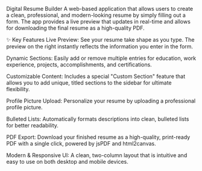 Digital Resume Builder
A web-based application that allows users to create a clean, professional, and modern-looking resume by simply filling out a form. The app provides a live preview that updates in real-time and allows for downloading the final resume as a high-quality PDF.

✨ Key Features
Live Preview: See your resume take shape as you type. The preview on the right instantly reflects the information you enter in the form.

Dynamic Sections: Easily add or remove multiple entries for education, work experience, projects, accomplishments, and certifications.

Customizable Content: Includes a special "Custom Section" feature that allows you to add unique, titled sections to the sidebar for ultimate flexibility.

Profile Picture Upload: Personalize your resume by uploading a professional profile picture.

Bulleted Lists: Automatically formats descriptions into clean, bulleted lists for better readability.

PDF Export: Download your finished resume as a high-quality, print-ready PDF with a single click, powered by jsPDF and html2canvas.

Modern & Responsive UI: A clean, two-column layout that is intuitive and easy to use on both desktop and mobile devices.
